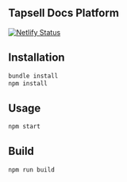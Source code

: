 ## Tapsell Docs Platform

[![Netlify Status](https://api.netlify.com/api/v1/badges/22152c3d-fdc1-45de-a210-a03669e9b463/deploy-status)](https://app.netlify.com/sites/silly-wright-1e8928/deploys)

## Installation

```bash
bundle install
npm install
```

## Usage

```bash
npm start
```

## Build

```bash
npm run build
```
